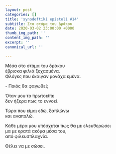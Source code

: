 ```yaml
---
layout: post
categories: []
title: 'synodeftiki epistoli #14'
subtitle: Στο στόμα του Δράκου
date: 2020-03-02 23:00:00 +0000
thumb_img_path: ''
content_img_path: ''
excerpt: ''
canonical_url: ''

---
```

Μέσα στο στόμα του δράκου  
έβρισκα φιλιά ξεχασμένα.  
Φλόγες που έκαιγαν μονάχα εμένα.

\- Ποιός θα φαγωθεί;

Όταν μου το πρωτοείπε  
δεν ήξερα πως το εννοεί.

Τώρα που είμαι εδώ, ξαπλώνω  
και αναπολώ.

Κάθε μέρα μου υπόσχεται πως θα με ελευθερώσει  
μα με κρατά ακόμα μέσα του,  
από φιλευσπλαχνία.

Θέλει να με σώσει.